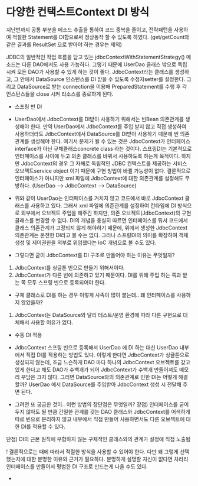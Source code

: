 # 다양한 컨택스트Context DI 방식 

지난번까지 공통 부분을 메소드 추출을 통하여 코드 중복을 줄이고, 전략패턴을 사용하여 적절한 Statement를 DI함으로써
정상동작 할 수 있도록 하였다. (get/getCount와 같은 결과를 ResultSet 으로 받아야 하는 경우는 제외) 

JDBC의 일반적인 작업 흐름을 담고 있는 jdbcContextWithStatementStrategy() 메소드는 다른 DAO에서도 사용 가능하다. 
그렇기 때문에 UserDao 클래스 밖으로 독립시켜 모든 DAO가 사용할 수 있게 하는 것이 좋다. JdbcContext라는 클래스를 생성하고, 
그 안에서 DataSource 인스턴스를 DI 받을 수 있도록 수정자setter를 설정한다. 그리고 DataSource로 받는 connection을 이용해 
PreparedStatement를 수행 후 각 인스턴스들을 close 시켜 리소스를 종료하게 된다.  

* 스프링 빈 DI 
- UserDao에서 JdbcContext를 DI받아 사용하기 위해서는 빈Bean 의존관계를 생성해야 한다. 만약 UserDao에서 JdbcContext를 주입 받지 않고 
직접 생성하여 사용하더라도 JdbcContext에서 DataSource를 DI받아 사용하기 때문에 빈 의존관계를 생성해야 한다. 
여기서 문제가 될 수 있는 것은 JdbcContext가 인터페이스interface가 아닌 구체클래스concrete class 라는 것이다. 
스프링DI는 기본적으로 인터페이스를 사이에 두고 의존 클래스를 바꿔서 사용하도록 하는게 목적이다. 
하지만 JdbcContext의 경우 그 자체로 독립적인 JDBC 컨텍스트를 제공하는 서비스 오브젝트service object 이기 때문에 구현 방법이 바뀔 가능성이 없다. 
결론적으로 인터페이스가 아니지만 xml 파일에 JdbcContext에 대한 의존관계를 설정해도 무방하다. (UserDao --> JdbcContext --> DataSource) 

- 위와 같이 UserDao는 인터페이스를 거치지 않고 코드에서 바로 JdbcContext 클래스를 사용하고 있다. 
그래서 xml 파일에 의존관계를 설정하여 런타임에 DI 방식으로 외부에서 오브젝트 주입을 해주긴 하지만, 
의존 오브젝트(JdbcContext)의 구현클래스를 변경할 수 없다. 
DI의 개념을 충실히 따르면 인터페이스를 둬서 코드에서 클래스 의존관계가 고정되지 않게 해야하기 때문에, 위에서 생성한 JdbcContext 의존관계는 
온전한 DI라고 볼 수는 없다. 그러나 스프링DI의 의미를 확장하여 객체 생성 및 제어권한을 외부로 위임했다는 IoC 개념으로 볼 수도 있다. 

- 그렇다면 굳이 JdbcContext를 DI 구조로 만들어야 하는 이유는 무엇일까? 
1) JdbcContext를 싱글톤 빈으로 만들기 위해서이다. 
2) JdbcContext가 다른 빈에 의존하고 있기 때문이다. DI를 위해 주입 하는 쪽과 받는 쪽 모두 스프링 빈으로 등록되어야 한다. 

- 구체 클래스로 DI를 하는 경우 이렇게 사족이 많이 붙는데.. 왜 인터페이스를 사용하지 않았을까?
1) JdbcContext는 DataSource와 달리 테스트/운영 환경에 따라 다른 구현으로 대체해서 사용할 이유가 없다. 


* 수동 DI 적용 
- JdbcContext 스프링 빈으로 등록해서 UserDao 에 DI 하는 대신 UserDao 내부에서 직접 DI를 적용하는 방법도 있다. 
이렇게 한다면 JdbcContext가 싱글톤으로 생성되지 않는데, 조금 느슨하게 DAO 마다 하나의 JdbcContext 오브젝트를 갖고 있게 한다고 해도 
DAO가 수백개가 되어 JdbcContext가 수백개 만들어져도 메모리 부담은 크지 않다. 
그러면 DataSource와의 의존관계로 인한 DI는 어떻게 해결할까? UserDao 에서 DataSource를 주입받아 JdbcContext 생성 시 전달해 주면 된다. 

- 그려면 또 궁금한 것이.. 이런 방법의 장단점은 무엇일까? 
장점) 인터페이스를 굳이 두지 않아도 될 만큼 긴밀한 관계를 갖는 DAO 클래스와 JdbcContext를 어색하게 따로 빈으로 분리하지 않고 
내부에서 직접 만들어 사용하면서도 다른 오브젝트에 대한 DI를 적용할 수 있다. 

단점) DI의 근본 원칙에 부합하지 않는 구체적인 클래스와의 관계가 설정에 직접 노출됨

! 결론적으로는 때에 따라서 적절한 방식을 사용할 수 있어야 한다. 다만 왜 그렇게 선택했는지에 대한 분명한 이유와 근거가 필요하다. 
분명하게 설명할 자신이 없다면 차라리 인터페이스를 만들어서 평범한 DI 구조로 만드는게 나을 수도 있다. 

- 
